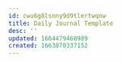 ```yaml
---
id: cwu6g8lsnny9d9tlertwqnw
title: Daily Journal Template
desc: ''
updated: 1664479460989
created: 1663870337152
---
```

